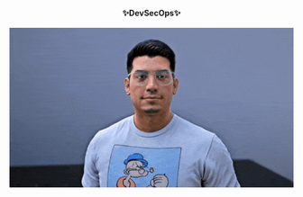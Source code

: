 <p align="center"><b>✨DevSecOps✨</b><br/><br/>
  <img src="https://github.com/diegonz2/diegonz2/blob/main/daggcompressedfinal.gif" alt="Italian Trulli">
</p>
